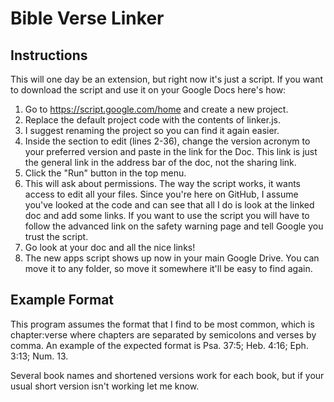 # Bible Verse Linker

## Instructions
This will one day be an extension, but right now it's just a script. 
If you want to download the script and use it on your Google Docs here's how:
1. Go to https://script.google.com/home and create a new project.
2. Replace the default project code with the contents of linker.js.
3. I suggest renaming the project so you can find it again easier.
4. Inside the section to edit (lines 2-36), change the version acronym to your preferred version and paste in the link for the Doc. This link is just the general link in the address bar of the doc, not the sharing link. 
5. Click the "Run" button in the top menu. 
6. This will ask about permissions. The way the script works, it wants access to edit all your files. Since you're here on GitHub, I assume you've looked at the code and can see that all I do is look at the linked doc and add some links. If you want to use the script you will have to follow the advanced link on the safety warning page and tell Google you trust the script. 
7. Go look at your doc and all the nice links!
8. The new apps script shows up now in your main Google Drive. You can move it to any folder, so move it somewhere it'll be easy to find again. 

## Example Format
This program assumes the format that I find to be most common, which is chapter:verse where chapters are separated by semicolons and verses by comma. An example of the expected format is Psa. 37:5; Heb. 4:16; Eph. 3:13; Num. 13.

Several book names and shortened versions work for each book, but if your usual short version isn't working let me know.
